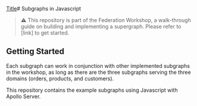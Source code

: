 [Title](example.env)# Subgraphs in Javascript
> ⚠️ This repository is part of the Federation Workshop, a walk-through guide on building and implementing a supergraph. Please refer to [link] to get started. 

## Getting Started
Each subgraph can work in conjunction with other implemented subgraphs in the workshop, as long as there are the three subgraphs serving the three domains (orders, products, and customers).

This repository contains the example subgraphs using Javascript with Apollo Server.
